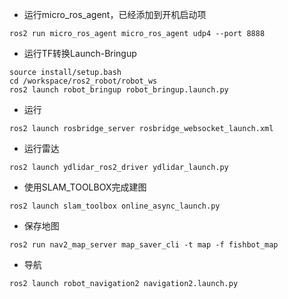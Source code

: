 - 运行micro_ros_agent，已经添加到开机启动项
```
ros2 run micro_ros_agent micro_ros_agent udp4 --port 8888
```

- 运行TF转换Launch-Bringup
```
source install/setup.bash
cd /workspace/ros2_robot/robot_ws
ros2 launch robot_bringup robot_bringup.launch.py
```
- 运行
```
ros2 launch rosbridge_server rosbridge_websocket_launch.xml
```

- 运行雷达
```
ros2 launch ydlidar_ros2_driver ydlidar_launch.py
```

- 使用SLAM_TOOLBOX完成建图
```
ros2 launch slam_toolbox online_async_launch.py
```

- 保存地图
```
ros2 run nav2_map_server map_saver_cli -t map -f fishbot_map
```
- 导航
```
ros2 launch robot_navigation2 navigation2.launch.py
```